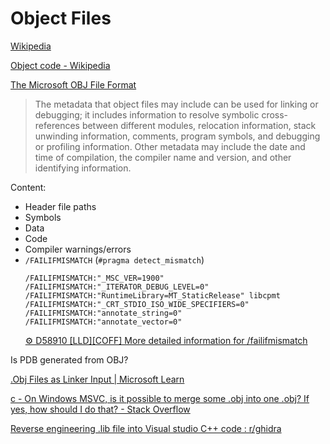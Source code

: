# Object Files
[Wikipedia](https://en.wikipedia.org/wiki/Object_file)

[Object code - Wikipedia](https://en.wikipedia.org/wiki/Object_code)

[The Microsoft OBJ File Format](https://www.fileformat.info/format/ms-obj/corion.htm)

> The metadata that object files may include can be used for linking or debugging; it includes information to resolve symbolic cross-references between different modules, relocation information, stack unwinding information, comments, program symbols, and debugging or profiling information. Other metadata may include the date and time of compilation, the compiler name and version, and other identifying information.

Content:
- Header file paths
- Symbols
- Data
- Code
- Compiler warnings/errors
- `/FAILIFMISMATCH` (`#pragma detect_mismatch`)
  ```
  /FAILIFMISMATCH:"_MSC_VER=1900"
  /FAILIFMISMATCH:"_ITERATOR_DEBUG_LEVEL=0"
  /FAILIFMISMATCH:"RuntimeLibrary=MT_StaticRelease" libcpmt
  /FAILIFMISMATCH:"_CRT_STDIO_ISO_WIDE_SPECIFIERS=0"
  /FAILIFMISMATCH:"annotate_string=0"
  /FAILIFMISMATCH:"annotate_vector=0"
  ```
  [⚙ D58910 \[LLD\]\[COFF\] More detailed information for /failifmismatch](https://reviews.llvm.org/D58910)

Is PDB generated from OBJ?

[.Obj Files as Linker Input | Microsoft Learn](https://learn.microsoft.com/en-us/cpp/build/reference/dot-obj-files-as-linker-input)

[c - On Windows MSVC, is it possible to merge some .obj into one .obj? If yes, how should I do that? - Stack Overflow](https://stackoverflow.com/questions/63470320/on-windows-msvc-is-it-possible-to-merge-some-obj-into-one-obj-if-yes-how-sh)

[Reverse engineering .lib file into Visual studio C++ code : r/ghidra](https://www.reddit.com/r/ghidra/comments/14u5h6j/reverse_engineering_lib_file_into_visual_studio_c/)